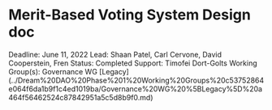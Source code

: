 # Merit-Based Voting System Design doc

Deadline: June 11, 2022
Lead: Shaan Patel, Carl Cervone, David Cooperstein, Fren
Status: Completed
Support: Timofei Dort-Golts
Working Group(s): Governance WG [Legacy] (../Dream%20DAO%20Phase%201%20Working%20Groups%20c53752864e064f6da1b9f1c4ed1019ba/Governance%20WG%20%5BLegacy%5D%20a464f56462524c87842951a5c5d8b9f0.md)